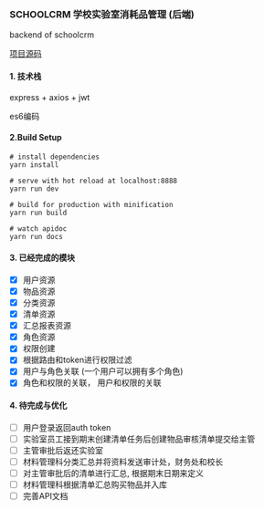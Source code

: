 ### SCHOOLCRM 学校实验室消耗品管理 (后端)

backend of schoolcrm

[项目源码](https://github.com/magicnode/SCHOOLCRM)

#### 1. 技术栈

express + axios + jwt

es6编码

#### 2.Build Setup

	# install dependencies
	yarn install

	# serve with hot reload at localhost:8888
	yarn run dev

	# build for production with minification
	yarn run build

	# watch apidoc
	yarn run docs

#### 3. 已经完成的模块

- [x] 用户资源
- [x] 物品资源
- [x] 分类资源
- [x] 清单资源
- [x] 汇总报表资源
- [x] 角色资源
- [x] 权限创建
- [x] 根据路由和token进行权限过滤
- [x] 用户与角色关联 (一个用户可以拥有多个角色)
- [x] 角色和权限的关联， 用户和权限的关联 

#### 4. 待完成与优化

- [ ] 用户登录返回auth token
- [ ] 实验室员工接到期末创建清单任务后创建物品审核清单提交给主管
- [ ] 主管审批后返还实验室
- [ ] 材料管理科分类汇总并将资料发送审计处，财务处和校长
- [ ] 对主管审批后的清单进行汇总, 根据期末日期来定义
- [ ] 材料管理科根据清单汇总购买物品并入库
- [ ] 完善API文档
